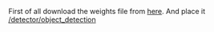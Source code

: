 First of all download the weights file from [here](https://pjreddie.com/media/files/yolov3-spp.weights). And place it [/detector/object_detection](/detector/object_detection)
